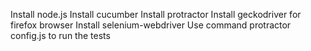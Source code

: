Install node.js
Install cucumber
Install protractor
Install geckodriver for firefox browser
Install selenium-webdriver
Use command protractor config.js to run the tests
